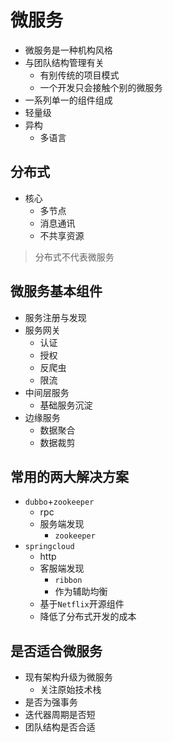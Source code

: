 # 微服务

- 微服务是一种机构风格
- 与团队结构管理有关
  - 有别传统的项目模式
  - 一个开发只会接触个别的微服务
- 一系列单一的组件组成
- 轻量级
- 异构
  - 多语言

## 分布式

- 核心
  - 多节点
  - 消息通讯
  - 不共享资源

> 分布式不代表微服务

## 微服务基本组件

- 服务注册与发现
- 服务网关
  - 认证
  - 授权
  - 反爬虫
  - 限流
- 中间层服务
  - 基础服务沉淀
- 边缘服务
  - 数据聚合
  - 数据裁剪

## 常用的两大解决方案

- `dubbo`+`zookeeper`
  - rpc
  - 服务端发现
    - `zookeeper`
- `springcloud`
  - http
  - 客服端发现
    - `ribbon`
    - 作为辅助均衡
  - 基于`Netflix`开源组件
  - 降低了分布式开发的成本

## 是否适合微服务

- 现有架构升级为微服务
  - 关注原始技术栈
- 是否为强事务
- 迭代器周期是否短
- 团队结构是否合适
